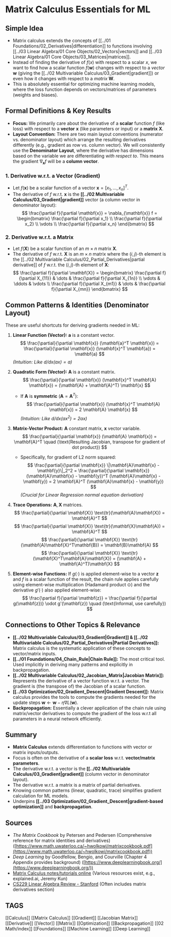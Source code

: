 # Matrix Calculus Essentials for ML

## Simple Idea
*   Matrix calculus extends the concepts of [[../01 Foundations/02_Derivatives|differentiation]] to functions involving [[../03 Linear Algebra/01 Core Objects/02_Vectors|vectors]] and [[../03 Linear Algebra/01 Core Objects/03_Matrices|matrices]].
*   Instead of finding the derivative of $f(x)$ with respect to a scalar $x$, we want to find how a scalar function $f(\mathbf{w})$ changes with respect to a *vector* $\mathbf{w}$ (giving the [[../02 Multivariable Calculus/03_Gradient|gradient]]) or even how it changes with respect to a *matrix* $\mathbf{W}$.
*   This is absolutely essential for optimizing machine learning models, where the loss function depends on vectors/matrices of parameters (weights and biases).

## Formal Definitions & Key Results

*   **Focus:** We primarily care about the derivative of a **scalar** function $f$ (like loss) with respect to a **vector** $\mathbf{x}$ (like parameters or input) or a **matrix** $\mathbf{X}$.
*   **Layout Convention:** There are two main layout conventions (numerator vs. denominator layout) which arrange the resulting derivatives differently (e.g., gradient as row vs. column vector). We will consistently use the **Denominator Layout**, where the derivative has dimensions based on the variable we are differentiating *with respect to*. This means the gradient $\nabla_{\mathbf{x}} f$ will be a **column vector**.

### 1. Derivative w.r.t. a Vector (Gradient)
*   Let $f(\mathbf{x})$ be a scalar function of a vector $\mathbf{x} = [x_1, ..., x_n]^T$.
*   The derivative of $f$ w.r.t. $\mathbf{x}$ is the **[[../02 Multivariable Calculus/03_Gradient|gradient]]** vector (a column vector in denominator layout):
    $$ \frac{\partial f}{\partial \mathbf{x}} = \nabla_{\mathbf{x}} f = \begin{bmatrix} \frac{\partial f}{\partial x_1} \\ \frac{\partial f}{\partial x_2} \\ \vdots \\ \frac{\partial f}{\partial x_n} \end{bmatrix} $$

### 2. Derivative w.r.t. a Matrix
*   Let $f(\mathbf{X})$ be a scalar function of an $m \times n$ matrix $\mathbf{X}$.
*   The derivative of $f$ w.r.t. $\mathbf{X}$ is an $m \times n$ matrix where the $(i, j)$-th element is the [[../02 Multivariable Calculus/02_Partial_Derivatives|partial derivative]] of $f$ w.r.t. the $(i, j)$-th element of $\mathbf{X}$:
    $$ \frac{\partial f}{\partial \mathbf{X}} = \begin{bmatrix}
        \frac{\partial f}{\partial X_{11}} & \dots & \frac{\partial f}{\partial X_{1n}} \\
        \vdots & \ddots & \vdots \\
        \frac{\partial f}{\partial X_{m1}} & \dots & \frac{\partial f}{\partial X_{mn}}
    \end{bmatrix} $$

## Common Patterns & Identities (Denominator Layout)

These are useful shortcuts for deriving gradients needed in ML:

1.  **Linear Function (Vector):** $\mathbf{a}$ is a constant vector.
    $$ \frac{\partial}{\partial \mathbf{x}} (\mathbf{a}^T \mathbf{x}) = \frac{\partial}{\partial \mathbf{x}} (\mathbf{x}^T \mathbf{a}) = \mathbf{a} $$
    *(Intuition: Like $d/dx (ax) = a$)*

2.  **Quadratic Form (Vector):** $\mathbf{A}$ is a constant matrix.
    $$ \frac{\partial}{\partial \mathbf{x}} (\mathbf{x}^T \mathbf{A} \mathbf{x}) = (\mathbf{A} + \mathbf{A}^T) \mathbf{x} $$
    *   If $\mathbf{A}$ is **symmetric** ($\mathbf{A} = \mathbf{A}^T$):
        $$ \frac{\partial}{\partial \mathbf{x}} (\mathbf{x}^T \mathbf{A} \mathbf{x}) = 2 \mathbf{A} \mathbf{x} $$
    *(Intuition: Like $d/dx (ax^2) = 2ax$)*

3.  **Matrix-Vector Product:** $\mathbf{A}$ constant matrix, $\mathbf{x}$ vector variable.
    $$ \frac{\partial}{\partial \mathbf{x}} (\mathbf{A} \mathbf{x}) = \mathbf{A}^T \quad (\text{Resulting Jacobian, transpose for gradient of dot product}) $$
    *   Specifically, for gradient of L2 norm squared:
        $$ \frac{\partial}{\partial \mathbf{x}} \|\mathbf{A}\mathbf{x} - \mathbf{y}\|_2^2 = \frac{\partial}{\partial \mathbf{x}} (\mathbf{A}\mathbf{x} - \mathbf{y})^T (\mathbf{A}\mathbf{x} - \mathbf{y}) = 2 \mathbf{A}^T (\mathbf{A}\mathbf{x} - \mathbf{y}) $$
        *(Crucial for Linear Regression normal equation derivation)*

4.  **Trace Operations:** $\mathbf{A}, \mathbf{X}$ matrices.
    $$ \frac{\partial}{\partial \mathbf{X}} \text{tr}(\mathbf{A}\mathbf{X}) = \mathbf{A}^T $$
    $$ \frac{\partial}{\partial \mathbf{X}} \text{tr}(\mathbf{X}\mathbf{A}) = \mathbf{A}^T $$
    $$ \frac{\partial}{\partial \mathbf{X}} \text{tr}(\mathbf{A}\mathbf{X}^T\mathbf{B}) = \mathbf{B}\mathbf{A} $$
    $$ \frac{\partial}{\partial \mathbf{X}} \text{tr}(\mathbf{X}^T\mathbf{A}\mathbf{X}) = (\mathbf{A} + \mathbf{A}^T)\mathbf{X} $$

5.  **Element-wise Functions:** If $g(\cdot)$ is applied element-wise to a vector $\mathbf{z}$ and $f$ is a scalar function of the result, the chain rule applies carefully using element-wise multiplication (Hadamard product $\odot$) and the derivative $g'(\cdot)$ also applied element-wise:
    $$ \frac{\partial f}{\partial \mathbf{z}} = \frac{\partial f}{\partial g(\mathbf{z})} \odot g'(\mathbf{z}) \quad (\text{Informal, use carefully}) $$

## Connections to Other Topics & Relevance

*   **[[../02 Multivariable Calculus/03_Gradient|Gradient]] & [[../02 Multivariable Calculus/02_Partial_Derivatives|Partial Derivatives]]:** Matrix calculus is the systematic application of these concepts to vector/matrix inputs.
*   **[[../01 Foundations/04_Chain_Rule|Chain Rule]]:** The most critical tool. Used implicitly in deriving many patterns and explicitly in backpropagation.
*   **[[../02 Multivariable Calculus/02_Jacobian_Matrix|Jacobian Matrix]]:** Represents the derivative of a vector function w.r.t. a vector. The gradient is (the transpose of) the Jacobian of a scalar function.
*   **[[../03 Optimization/02_Gradient_Descent|Gradient Descent]]:** Matrix calculus provides the tools to compute the gradients needed for the update steps $\mathbf{w} \leftarrow \mathbf{w} - \eta \nabla L(\mathbf{w})$.
*   **Backpropagation:** Essentially a clever application of the chain rule using matrix/vector derivatives to compute the gradient of the loss w.r.t all parameters in a neural network efficiently.

## Summary
*   **Matrix Calculus** extends differentiation to functions with vector or matrix inputs/outputs.
*   Focus is often on the derivative of a **scalar loss** w.r.t. **vector/matrix parameters**.
*   The derivative w.r.t. a vector is the **[[../02 Multivariable Calculus/03_Gradient|gradient]]** (column vector in denominator layout).
*   The derivative w.r.t. a matrix is a matrix of partial derivatives.
*   Knowing common patterns (linear, quadratic, trace) simplifies gradient calculation for ML models.
*   Underpins **[[../03 Optimization/02_Gradient_Descent|gradient-based optimization]]** and **backpropagation**.

## Sources
*   *The Matrix Cookbook* by Petersen and Pedersen (Comprehensive reference for matrix identities and derivatives) ([https://www.math.uwaterloo.ca/~hwolkowi/matrixcookbook.pdf](https://www.math.uwaterloo.ca/~hwolkowi/matrixcookbook.pdf))
*   *Deep Learning* by Goodfellow, Bengio, and Courville (Chapter 4 Appendix provides background) ([https://www.deeplearningbook.org/](https://www.deeplearningbook.org/))
*   [Matrix Calculus notes/tutorials online](https://explained.ai/matrix-calculus/index.html) (Various resources exist, e.g., explained.ai, Jeremy Kun)
*   [CS229 Linear Algebra Review - Stanford](https://cs229.stanford.edu/section/cs229-linalg.pdf) (Often includes matrix derivatives section)

## TAGS
[[Calculus]] [[Matrix Calculus]] [[Gradient]] [[Jacobian Matrix]] [[Derivative]] [[Vector]] [[Matrix]] [[Optimization]] [[Backpropagation]] [[02 Math/index]] [[Foundations]] [[Machine Learning]] [[Deep Learning]]
